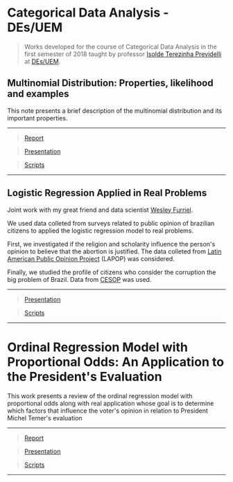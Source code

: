 # Categorical Data Analysis - DEs/UEM #
 
> Works developed for the course of Categorical Data Analysis in the first semester of 2018 taught by professor [Isolde Terezinha Previdelli](http://lattes.cnpq.br/0295127877081690) at [DEs/UEM](http://www.des.uem.br/). 

## Multinomial Distribution: Properties, likelihood and examples

This note presents a brief description of the multinomial distribution and its important properties.
***
> [Report](https://github.com/AndrMenezes/adc2018/raw/master/multinomial%20distribution/report_multinomial-distribution.pdf)

> [Presentation](https://github.com/AndrMenezes/adc2018/raw/master/multinomial%20distribution/presentation_multinomial-distribution.pdf)

> [Scripts](https://github.com/AndrMenezes/adc2018/tree/master/multinomial%20distribution/scripts)
***

## Logistic Regression Applied in Real Problems

Joint work with my great friend and data scientist [Wesley Furriel](https://github.com/WOLFurriell).

We used data colleted from surveys related to public opinion of brazilian citizens to applied the logistic regression model to real problems.

First, we investigated if the religion and scholarity influence the person's opinion to believe that the abortion is justified.
The data colleted from [Latin American Public Opinion Project](https://www.vanderbilt.edu/lapop/) (LAPOP) was considered.

Finally, we studied the profile of citizens who consider the corruption the big problem of Brazil. Data from [CESOP](https://www.cesop.unicamp.br/eng/banco_de_dados/v/4253) was used.
***
> [Presentation](https://github.com/AndrMenezes/adc2018/raw/master/logistic%20regression/presentation_logistic-regression.pdf)

> [Scripts](https://github.com/AndrMenezes/adc2018/tree/master/logistic%20regression/scripts)
***

# Ordinal Regression Model with Proportional Odds: An Application to the President's Evaluation

This work presents a review of the ordinal regression model with proportional odds along with real application 
whose goal is to determine which factors that influence the voter's opinion in relation to President Michel Temer's evaluation
***
> [Report](https://github.com/AndrMenezes/adc2018/raw/master/ordinal%20logistic%20regression/report_ordinal-logistic-regression.pdf)

> [Presentation](https://github.com/AndrMenezes/adc2018/raw/master/ordinal%20logistic%20regression/presentation_ordinal-logistic-regression.pdf)

> [Scripts](https://github.com/AndrMenezes/adc2018/tree/master/ordinal%20logistic%20regression/scripts)
***


